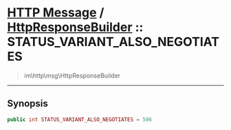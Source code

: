 # [HTTP Message](http.md) / [HttpResponseBuilder](http-HttpResponseBuilder.md) :: STATUS_VARIANT_ALSO_NEGOTIATES
 > im\http\msg\HttpResponseBuilder
____

## Synopsis
```php
public int STATUS_VARIANT_ALSO_NEGOTIATES = 506
```
